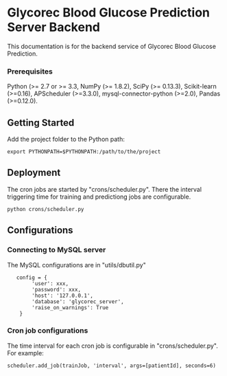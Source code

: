 # Glycorec Blood Glucose Prediction Server Backend

This documentation is for the backend service of Glycorec Blood Glucose Prediction. 

### Prerequisites

Python (>= 2.7 or >= 3.3,
NumPy (>= 1.8.2),
SciPy (>= 0.13.3),
Scikit-learn (>=0.16),
APScheduler (>=3.3.0),
mysql-connector-python (>=2.0),
Pandas (>=0.12.0).

## Getting Started

Add the project folder to the Python path:

```
export PYTHONPATH=$PYTHONPATH:/path/to/the/project
```

## Deployment

The cron jobs are started by "crons/scheduler.py". There the interval triggering time for training and predictiong jobs are configurable. 

```
python crons/scheduler.py
```
## Configurations

### Connecting to MySQL server

The MySQL configurations are in "utils/dbutil.py"


```
   config = {
        'user': xxx,
        'password': xxx,
        'host': '127.0.0.1',
        'database': 'glycorec_server',
        'raise_on_warnings': True
    }
```

### Cron job configurations

The time interval for each cron job is configurable in "crons/scheduler.py". For example:

```
scheduler.add_job(trainJob, 'interval', args=[patientId], seconds=6)
```
